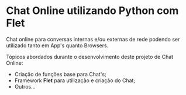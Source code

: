 # Chat Online utilizando Python com Flet 

Chat online para conversas internas e/ou externas de rede podendo ser utilizado tanto em App's quanto Browsers.

Tópicos abordados durante o desenvolvimento deste projeto de Chat Online:

- Criação de funções base para Chat's;
- Framework **Flet** para utilização e criação do Chat;
- Outros...